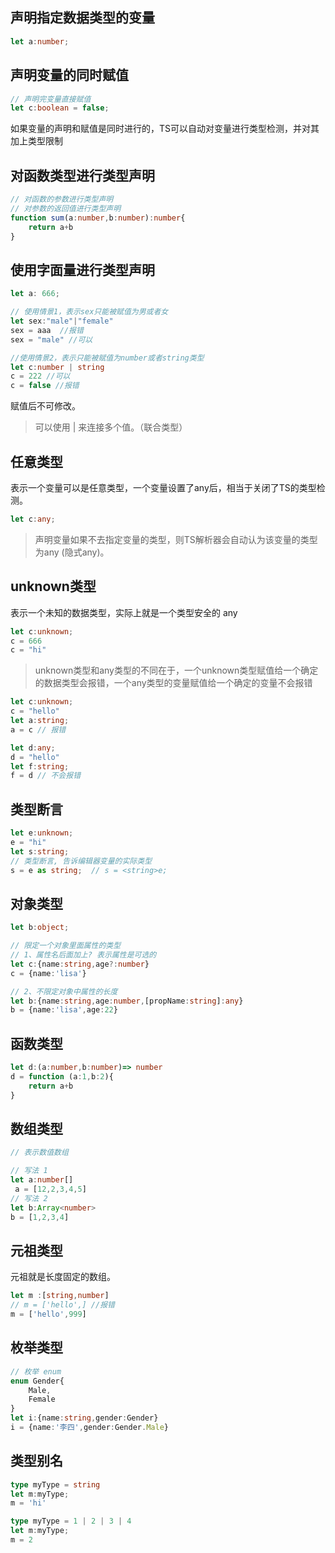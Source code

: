 ## 声明指定数据类型的变量

```typescript
let a:number;
```

## 声明变量的同时赋值

```typescript
// 声明完变量直接赋值
let c:boolean = false;
```

如果变量的声明和赋值是同时进行的，TS可以自动对变量进行类型检测，并对其加上类型限制

## 对函数类型进行类型声明

```typescript
// 对函数的参数进行类型声明
// 对参数的返回值进行类型声明
function sum(a:number,b:number):number{
    return a+b
}
```

## 使用字面量进行类型声明

```typescript
let a: 666;

// 使用情景1，表示sex只能被赋值为男或者女
let sex:"male"|"female"
sex = aaa  //报错
sex = "male" //可以

//使用情景2，表示只能被赋值为number或者string类型
let c:number | string
c = 222 //可以
c = false //报错
```

赋值后不可修改。

> 可以使用 | 来连接多个值。（联合类型）



## 任意类型

表示一个变量可以是任意类型，一个变量设置了any后，相当于关闭了TS的类型检测。

```typescript
let c:any;
```

> 声明变量如果不去指定变量的类型，则TS解析器会自动认为该变量的类型为any (隐式any)。

## unknown类型

表示一个未知的数据类型，实际上就是一个类型安全的 any

```typescript
let c:unknown;
c = 666
c = "hi"
```

> unknown类型和any类型的不同在于，一个unknown类型赋值给一个确定的数据类型会报错，一个any类型的变量赋值给一个确定的变量不会报错

```typescript
let c:unknown;
c = "hello"
let a:string;
a = c // 报错

let d:any;
d = "hello"
let f:string;
f = d // 不会报错
```

## 类型断言

```typescript
let e:unknown;
e = "hi"
let s:string;
// 类型断言, 告诉编辑器变量的实际类型
s = e as string;  // s = <string>e;

```



## 对象类型



```typescript
let b:object;

// 限定一个对象里面属性的类型
// 1、属性名后面加上? 表示属性是可选的
let c:{name:string,age?:number}
c = {name:'lisa'}

// 2、不限定对象中属性的长度
let b:{name:string,age:number,[propName:string]:any}
b = {name:'lisa',age:22}
```

## 函数类型

```typescript
let d:(a:number,b:number)=> number
d = function (a:1,b:2){
    return a+b
}
```

## 数组类型

```typescript
// 表示数值数组

// 写法 1
let a:number[]
 a = [12,2,3,4,5]
// 写法 2
let b:Array<number>
b = [1,2,3,4]
```

## 元祖类型

元祖就是长度固定的数组。

```typescript
let m :[string,number]
// m = ['hello',] //报错
m = ['hello',999]
```

## 枚举类型

```typescript
// 枚举 enum
enum Gender{
    Male,
    Female
}
let i:{name:string,gender:Gender}
i = {name:'李四',gender:Gender.Male}
```

## 类型别名

```typescript
type myType = string
let m:myType;
m = 'hi'

type myType = 1 | 2 | 3 | 4
let m:myType;
m = 2
```

